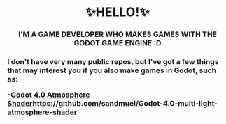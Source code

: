 <h1 align="center">✨HELLO!✨</h1>
<h3 align="center">I'M A GAME DEVELOPER WHO MAKES GAMES WITH THE GODOT GAME ENGINE :D<h3>
<p>I don't have very many public repos, but I've got a few things that may interest you if you also make games in Godot, such as:</p>
<p>-<a href="">Godot 4.0 Atmosphere Shader</a>https://github.com/sandmuel/Godot-4.0-multi-light-atmosphere-shader</p>
